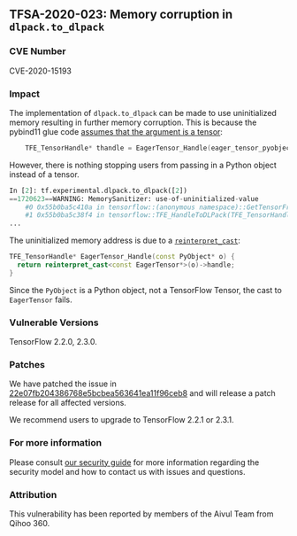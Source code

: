 ## TFSA-2020-023: Memory corruption in `dlpack.to_dlpack`

### CVE Number
CVE-2020-15193

### Impact
The implementation of `dlpack.to_dlpack` can be made to use uninitialized
memory resulting in further memory corruption. This is because the pybind11
glue code [assumes that the argument is a
tensor](https://github.com/galeone/tensorflow/blob/0e68f4d3295eb0281a517c3662f6698992b7b2cf/tensorflow/python/tfe_wrapper.cc#L1361):
```cc
    TFE_TensorHandle* thandle = EagerTensor_Handle(eager_tensor_pyobject_ptr);
```

However, there is nothing stopping users from passing in a Python object instead of a tensor.
```python
In [2]: tf.experimental.dlpack.to_dlpack([2])
==1720623==WARNING: MemorySanitizer: use-of-uninitialized-value
    #0 0x55b0ba5c410a in tensorflow::(anonymous namespace)::GetTensorFromHandle(TFE_TensorHandle*, TF_Status*) third_party/tensorflow/c/eager/dlpack.cc:46:7
    #1 0x55b0ba5c38f4 in tensorflow::TFE_HandleToDLPack(TFE_TensorHandle*, TF_Status*) third_party/tensorflow/c/eager/dlpack.cc:252:26
...
```

The uninitialized memory address is due to a
[`reinterpret_cast`](https://github.com/galeone/tensorflow/blob/0e68f4d3295eb0281a517c3662f6698992b7b2cf/tensorflow/python/eager/pywrap_tensor.cc#L848-L850):
```cc
TFE_TensorHandle* EagerTensor_Handle(const PyObject* o) {
  return reinterpret_cast<const EagerTensor*>(o)->handle;
}
```

Since the `PyObject` is a Python object, not a TensorFlow Tensor, the cast to `EagerTensor` fails.

### Vulnerable Versions
TensorFlow 2.2.0, 2.3.0.

### Patches
We have patched the issue in
[22e07fb204386768e5bcbea563641ea11f96ceb8](https://github.com/galeone/tensorflow/commit/22e07fb204386768e5bcbea563641ea11f96ceb8)
and will release a patch release for all affected versions.

We recommend users to upgrade to TensorFlow 2.2.1 or 2.3.1.

### For more information
Please consult [our security
guide](https://github.com/galeone/tensorflow/blob/master/SECURITY.md) for
more information regarding the security model and how to contact us with issues
and questions.

### Attribution
This vulnerability has been reported by members of the Aivul Team from Qihoo
360.

